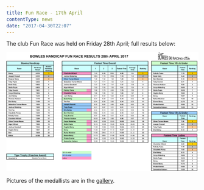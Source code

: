 ```yaml
---
title: Fun Race - 17th April
contentType: news
date: "2017-04-30T22:07"
---
```


The club Fun Race was held on Friday 28th April; full results below:

![handicap race results](Bowles_Handicap_2017_April_Results.jpg)

Pictures of the medallists are in the [gallery](/gallery/2017).
